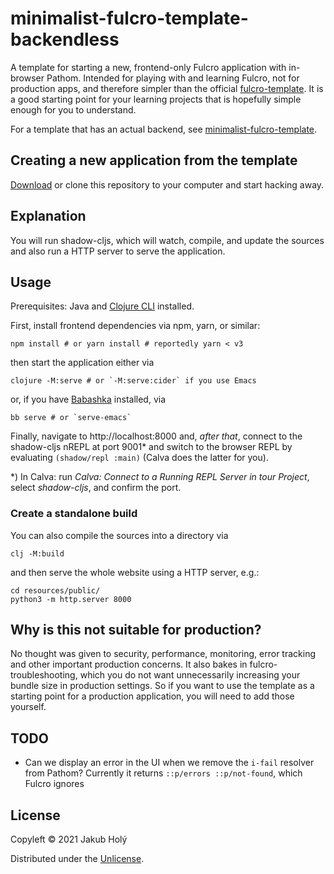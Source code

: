 # minimalist-fulcro-template-backendless

A template for starting a new, frontend-only Fulcro application with in-browser Pathom. Intended for playing with and learning Fulcro, not for production apps, and therefore simpler than the official [fulcro-template](https://github.com/fulcrologic/fulcro-template). It is a good starting point for your learning projects that is hopefully simple enough for you to understand.

For a template that has an actual backend, see [minimalist-fulcro-template](https://github.com/holyjak/minimalist-fulcro-template).

## Creating a new application from the template

[Download](FIXME) or clone this repository to your computer and start hacking away.

## Explanation

You will run shadow-cljs, which will watch, compile, and update the sources and also run a HTTP server to serve the application.

## Usage

Prerequisites: Java and [Clojure CLI](https://clojure.org/guides/getting_started#_clojure_installer_and_cli_tools) installed.

First, install frontend dependencies via npm, yarn, or similar:

    npm install # or yarn install # reportedly yarn < v3

then start the application either via

    clojure -M:serve # or `-M:serve:cider` if you use Emacs
    

or, if you have [Babashka](https://babashka.org/) installed, via

    bb serve # or `serve-emacs`

Finally, navigate to http://localhost:8000 and, _after that_, connect to the shadow-cljs nREPL at port 9001\* and switch to the browser REPL by evaluating `(shadow/repl :main)` (Calva does the latter for you).

\*) In Calva: run _Calva: Connect to a Running REPL Server in tour Project_, select _shadow-cljs_, and confirm the port.

### Create a standalone build

You can also compile the sources into a directory via

    clj -M:build

and then serve the whole website using a HTTP server, e.g.:

    cd resources/public/
    python3 -m http.server 8000

## Why is this not suitable for production?

No thought was given to security, performance, monitoring, error tracking and other important production concerns. It also bakes in fulcro-troubleshooting, which you do not want unnecessarily increasing your bundle size in production settings. So if you want to use the template as a starting point for a production application, you will need to add those yourself.

## TODO

* Can we display an error in the UI when we remove the `i-fail` resolver from Pathom? Currently it returns `::p/errors ::p/not-found`, which Fulcro ignores

## License

Copyleft © 2021 Jakub Holý

Distributed under the [Unlicense](https://unlicense.org/).